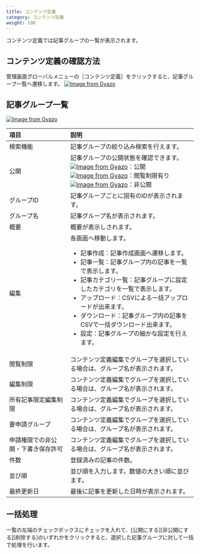 ```yaml
---
title: コンテンツ定義
category: コンテンツ定義
weight: 100
---
```


コンテンツ定義では記事グループの一覧が表示されます。
## コンテンツ定義の確認方法
管理画面グローバルメニューの［コンテンツ定義］をクリックすると、記事グループ一覧へ遷移します。
[![Image from Gyazo](https://t.gyazo.com/teams/diverta/ee5becf18e3acca3e8bdcc51df9e14a8.png)](https://diverta.gyazo.com/ee5becf18e3acca3e8bdcc51df9e14a8)

## 記事グループ一覧
[![Image from Gyazo](https://t.gyazo.com/teams/diverta/5864015478cd021b577939bf403eaa3c.png)](https://diverta.gyazo.com/5864015478cd021b577939bf403eaa3c)

|項目   |説明  |
| :--- | :--- |
|検索機能|記事グループの絞り込み検索を行えます。|
|公開|記事グループの公開状態を確認できます。<br>[![Image from Gyazo](https://t.gyazo.com/teams/diverta/58b1184619642c531213d0c188d6ae6d.png)](https://diverta.gyazo.com/58b1184619642c531213d0c188d6ae6d)：公開<br>[![Image from Gyazo](https://t.gyazo.com/teams/diverta/d7c51aee7b945ac09ee2b28930c8b4be.png)](https://diverta.gyazo.com/d7c51aee7b945ac09ee2b28930c8b4be)：閲覧制限有り<br>[![Image from Gyazo](https://t.gyazo.com/teams/diverta/3f1f7404ede4bd4470d4db651a1e67b8.png)](https://diverta.gyazo.com/3f1f7404ede4bd4470d4db651a1e67b8)：非公開|
|グループID|記事グループごとに固有のIDが表示されます。|
|グループ名	|記事グループ名が表示されます。
|概要|概要が表示しされます。|
|編集|各画面へ移動します。<ul><li>記事作成：記事作成画面へ遷移します。</li><li>記事一覧：記事グループ内の記事を一覧で表示します。</li><li>記事カテゴリ一覧：記事グループに設定したカテゴリを一覧で表示します。</li><li>アップロード：CSVによる一括アップロードが出来ます。</li><li>ダウンロード：記事グループ内の記事をCSVで一括ダウンロード出来ます。</li><li>設定：記事グループの細かな設定を行えます。</li></ul>|
|閲覧制限|コンテンツ定義編集でグループを選択している場合は、グループ名が表示されます。|
|編集制限|コンテンツ定義編集でグループを選択している場合は、グループ名が表示されます。|
|所有記事限定編集制限|コンテンツ定義編集でグループを選択している場合は、グループ名が表示されます。|
|要申請グループ|コンテンツ定義編集でグループを選択している場合は、グループ名が表示されます。|
|申請権限での非公開・下書き保存許可|コンテンツ定義編集でグループを選択している場合は、グループ名が表示されます。|
|件数|登録済みの記事の件数。|
|並び順|並び順を入力します。数値の大きい順に並びます。|
|最終更新日|最後に記事を更新した日時が表示されます。|

## 一括処理
一覧の左端のチェックボックスにチェックを入れて、[公開にする][非公開にする][削除する]のいずれかをクリックすると、選択した記事グループに対して一括で処理を行います。